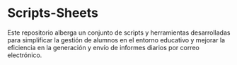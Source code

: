 # Scripts-Sheets
Este repositorio alberga un conjunto de scripts y herramientas desarrolladas para simplificar la gestión de alumnos en el entorno educativo y mejorar la eficiencia en la generación y envío de informes diarios por correo electrónico. 
